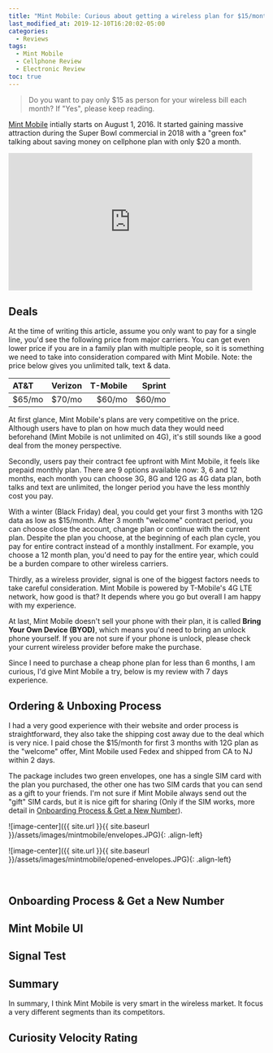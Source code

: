 ```yaml
---
title: "Mint Mobile: Curious about getting a wireless plan for $15/month? Let's review!"
last_modified_at: 2019-12-10T16:20:02-05:00
categories:
  - Reviews
tags:
  - Mint Mobile
  - Cellphone Review
  - Electronic Review
toc: true
---
```

> Do you want to pay only $15 as person for your wireless bill each month? If "Yes", please keep reading.

[Mint Mobile](https://www.mintmobile.com/) intially starts on August 1, 2016. It started gaining massive attraction during the Super Bowl commercial in 2018 with a "green fox" talking about saving money on cellphone plan with only $20 a month.

<iframe width="480" height="270" src="https://www.youtube.com/embed/BN02qXVIfhU" frameborder="0" allow="accelerometer; autoplay; encrypted-media; gyroscope; picture-in-picture" allowfullscreen></iframe>
<br/>

## Deals
At the time of writing this article, assume you only want to pay for a single line, you'd see the following price from major carriers. You can get even lower price if you are in a family plan with multiple people, so it is something we need to take into consideration compared with Mint Mobile. Note: the price below gives you unlimited talk, text & data.

|  AT&T  | Verizon | T-Mobile | Sprint |
|:--------|:-------:|--------:|--------:|
| $65/mo  | $70/mo   | $60/mo   | $60/mo  |

At first glance, Mint Mobile's plans are very competitive on the price. Although users have to plan on how much data they would need beforehand (Mint Mobile is not unlimited on 4G), it's still sounds like a good deal from the money perspective. 

Secondly, users pay their contract fee upfront with Mint Mobile, it feels like prepaid monthly plan. There are 9 options available now: 3, 6 and 12 months, each month you can choose 3G, 8G and 12G as 4G data plan, both talks and text are unlimited, the longer period you have the less monthly cost you pay. 

With a winter (Black Friday) deal, you could get your first 3 months with 12G data as low as $15/month. After 3 month "welcome" contract period, you can choose close the account, change plan or continue with the current plan. Despite the plan you choose, at the beginning of each plan cycle, you pay for entire contract instead of a monthly installment. For example, you choose a 12 month plan, you'd need to pay for the entire year, which could be a burden compare to other wireless carriers.

Thirdly, as a wireless provider, signal is one of the biggest factors needs to take careful consideration. Mint Mobile is powered by T-Mobile's 4G LTE network, how good is that? It depends where you go but overall I am happy with my experience.

At last, Mint Mobile doesn't sell your phone with their plan, it is called **Bring Your Own Device (BYOD)**, which means you'd need to bring an unlock phone yourself. If you are not sure if your phone is unlock, please check your current wireless provider before make the purchase.

Since I need to purchase a cheap phone plan for less than 6 months, I am curious, I'd give Mint Mobile a try, below is my review with 7 days experience. 

## Ordering & Unboxing Process
I had a very good experience with their website and order process is straightforward, they also take the shipping cost away due to the deal which is very nice. I paid chose the $15/month for first 3 months with 12G plan as the "welcome" offer, Mint Mobile used Fedex and shipped from CA to NJ within 2 days.

The package includes two green envelopes, one has a single SIM card with the plan you purchased, the other one has two SIM cards that you can send as a gift to your friends. I'm not sure if Mint Mobile always send out the "gift" SIM cards, but it is nice gift for sharing (Only if the SIM works, more detail in [Onboarding Process & Get a New Number](#onboarding-process--get-a-new-number)).

![image-center]({{ site.url }}{{ site.baseurl }}/assets/images/mintmobile/envelopes.JPG){: .align-left} 

![image-center]({{ site.url }}{{ site.baseurl }}/assets/images/mintmobile/opened-envelopes.JPG){: .align-left}

<br/>

## Onboarding Process & Get a New Number


## Mint Mobile UI


## Signal Test


## Summary
In summary, I think Mint Mobile is very smart in the wireless market. It focus a very different segments than its competitors.

## Curiosity Velocity Rating

